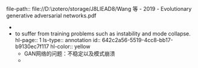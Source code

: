 file-path:: file://D:\zotero/storage/J8LIEAD8/Wang 等 - 2019 - Evolutionary generative adversarial networks.pdf

-
- to suffer from training problems such as instability and mode collapse.
  hl-page:: 1
  ls-type:: annotation
  id:: 642c2a56-5519-4cc8-bb17-b9130ec7f117
  hl-color:: yellow
	- GAN网络的问题：不稳定以及模式崩溃
	-